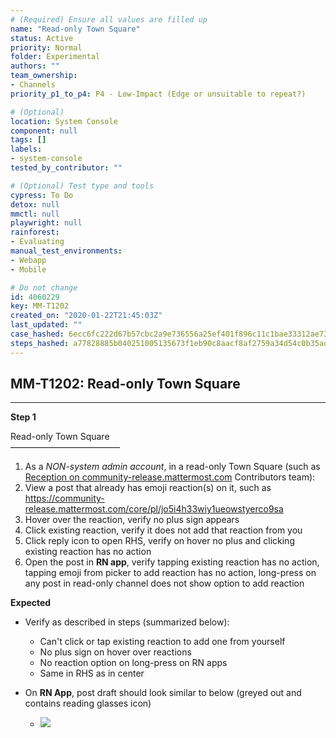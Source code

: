 ```yaml
---
# (Required) Ensure all values are filled up
name: "Read-only Town Square"
status: Active
priority: Normal
folder: Experimental
authors: ""
team_ownership: 
- Channels
priority_p1_to_p4: P4 - Low-Impact (Edge or unsuitable to repeat?)

# (Optional)
location: System Console
component: null
tags: []
labels: 
- system-console
tested_by_contributor: ""

# (Optional) Test type and tools
cypress: To Do
detox: null
mmctl: null
playwright: null
rainforest: 
- Evaluating
manual_test_environments: 
- Webapp
- Mobile

# Do not change
id: 4060229
key: MM-T1202
created_on: "2020-01-22T21:45:03Z"
last_updated: ""
case_hashed: 6ecc6fc222d67b57cbc2a9e736556a25ef401f896c11c1bae33312ae734e9de569445f72a9fcdb7b16c4720d827df0ee
steps_hashed: a77828885b040251005135673f1eb90c8aacf8af2759a34d54c0b35ad16b9e37a0a80f1e95708caa100df4ade637d77a
---
```


<!-- (Auto-generated) Based on frontmatter's "key" and "name" -->

## MM-T1202: Read-only Town Square

---

**Step 1**

Read-only Town Square\
–––––––––––––––––––––––––

1. As a _NON-system admin account_, in a read-only Town Square (such as [Reception on community-release.mattermost.com](https://community-release.mattermost.com/core/channels/town-square) Contributors team):
2. View a post that already has emoji reaction(s) on it, such as <https://community-release.mattermost.com/core/pl/jo5i4h33wiy1ueowstyerco9sa>
3. Hover over the reaction, verify no plus sign appears
4. Click existing reaction, verify it does not add that reaction from you
5. Click reply icon to open RHS, verify on hover no plus and clicking existing reaction has no action
6. Open the post in **RN app**, verify tapping existing reaction has no action, tapping emoji from picker to add reaction has no action, long-press on any post in read-only channel does not show option to add reaction

**Expected**

- Verify as described in steps (summarized below):

  - Can't click or tap existing reaction to add one from yourself
  - No plus sign on hover over reactions
  - No reaction option on long-press on RN apps
  - Same in RHS as in center

- On **RN App**, post draft should look similar to below (greyed out and contains reading glasses icon)

  - ![](https://smartbear-tm4j-prod-us-west-2-attachment-rich-text.s3.us-west-2.amazonaws.com/embedded-f3277290f945470c4add5d21ef3dc7ca7b74388fc7152bfb6b99ae58c66a95a8-1600808916616-Screen+Shot+2020-09-22+at+2.07.37+PM.png)
